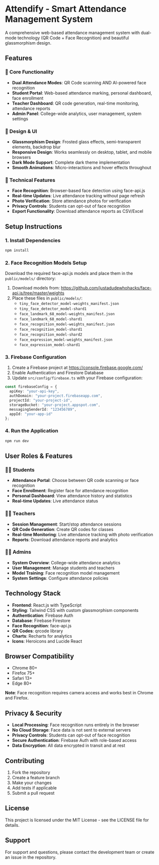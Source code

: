 # Attendify - Smart Attendance Management System

A comprehensive web-based attendance management system with dual-mode technology (QR Code + Face Recognition) and beautiful glassmorphism design.

## Features

### 🎯 Core Functionality
- **Dual Attendance Modes**: QR Code scanning AND AI-powered face recognition
- **Student Portal**: Web-based attendance marking, personal dashboard, face enrollment
- **Teacher Dashboard**: QR code generation, real-time monitoring, attendance reports
- **Admin Panel**: College-wide analytics, user management, system settings

### 🎨 Design & UI
- **Glassmorphism Design**: Frosted glass effects, semi-transparent elements, backdrop blur
- **Responsive Design**: Works seamlessly on desktop, tablet, and mobile browsers
- **Dark Mode Support**: Complete dark theme implementation
- **Smooth Animations**: Micro-interactions and hover effects throughout

### 🔧 Technical Features
- **Face Recognition**: Browser-based face detection using face-api.js
- **Real-time Updates**: Live attendance tracking without page refresh
- **Photo Verification**: Store attendance photos for verification
- **Privacy Controls**: Students can opt-out of face recognition
- **Export Functionality**: Download attendance reports as CSV/Excel

## Setup Instructions

### 1. Install Dependencies
```bash
npm install
```

### 2. Face Recognition Models Setup
Download the required face-api.js models and place them in the `public/models/` directory:

1. Download models from: https://github.com/justadudewhohacks/face-api.js/tree/master/weights
2. Place these files in `public/models/`:
   - `tiny_face_detector_model-weights_manifest.json`
   - `tiny_face_detector_model-shard1`
   - `face_landmark_68_model-weights_manifest.json`
   - `face_landmark_68_model-shard1`
   - `face_recognition_model-weights_manifest.json`
   - `face_recognition_model-shard1`
   - `face_recognition_model-shard2`
   - `face_expression_model-weights_manifest.json`
   - `face_expression_model-shard1`

### 3. Firebase Configuration
1. Create a Firebase project at https://console.firebase.google.com/
2. Enable Authentication and Firestore Database
3. Update `src/config/firebase.ts` with your Firebase configuration:
```typescript
const firebaseConfig = {
  apiKey: "your-api-key",
  authDomain: "your-project.firebaseapp.com",
  projectId: "your-project-id",
  storageBucket: "your-project.appspot.com",
  messagingSenderId: "123456789",
  appId: "your-app-id"
};
```

### 4. Run the Application
```bash
npm run dev
```

## User Roles & Features

### 👨‍🎓 Students
- **Attendance Portal**: Choose between QR code scanning or face recognition
- **Face Enrollment**: Register face for attendance recognition
- **Personal Dashboard**: View attendance history and statistics
- **Real-time Updates**: Live attendance status

### 👨‍🏫 Teachers
- **Session Management**: Start/stop attendance sessions
- **QR Code Generation**: Create QR codes for classes
- **Real-time Monitoring**: Live attendance tracking with photo verification
- **Reports**: Download attendance reports and analytics

### 👨‍💼 Admins
- **System Overview**: College-wide attendance analytics
- **User Management**: Manage students and teachers
- **Model Training**: Face recognition model management
- **System Settings**: Configure attendance policies

## Technology Stack

- **Frontend**: React.js with TypeScript
- **Styling**: Tailwind CSS with custom glassmorphism components
- **Authentication**: Firebase Auth
- **Database**: Firebase Firestore
- **Face Recognition**: face-api.js
- **QR Codes**: qrcode library
- **Charts**: Recharts for analytics
- **Icons**: Heroicons and Lucide React

## Browser Compatibility

- Chrome 80+
- Firefox 75+
- Safari 13+
- Edge 80+

**Note**: Face recognition requires camera access and works best in Chrome and Firefox.

## Privacy & Security

- **Local Processing**: Face recognition runs entirely in the browser
- **No Cloud Storage**: Face data is not sent to external servers
- **Privacy Controls**: Students can opt-out of face recognition
- **Secure Authentication**: Firebase Auth with role-based access
- **Data Encryption**: All data encrypted in transit and at rest

## Contributing

1. Fork the repository
2. Create a feature branch
3. Make your changes
4. Add tests if applicable
5. Submit a pull request

## License

This project is licensed under the MIT License - see the LICENSE file for details.

## Support

For support and questions, please contact the development team or create an issue in the repository.


